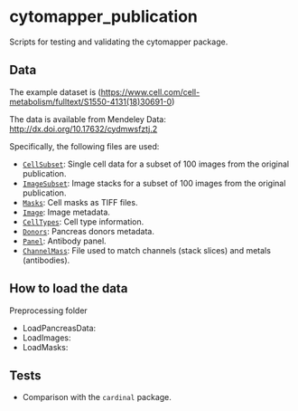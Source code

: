 # cytomapper_publication

Scripts for testing and validating the cytomapper package.


## Data
The example dataset is
(https://www.cell.com/cell-metabolism/fulltext/S1550-4131(18)30691-0)

The data is available from Mendeley Data: http://dx.doi.org/10.17632/cydmwsfztj.2

Specifically, the following files are used:
- [`CellSubset`](): Single cell data for a subset of 100 images from the original publication.
- [`ImageSubset`](): Image stacks for a subset of 100 images from the original publication.
- [`Masks`](): Cell masks as TIFF files.
- [`Image`](): Image metadata.
- [`CellTypes`](): Cell type information.
- [`Donors`](): Pancreas donors metadata.
- [`Panel`](): Antibody panel.
- [`ChannelMass`](): File used to match channels (stack slices) and metals (antibodies).


## How to load the data
Preprocessing folder
- LoadPancreasData:
- LoadImages:
- LoadMasks:


## Tests
- Comparison with the `cardinal` package.
